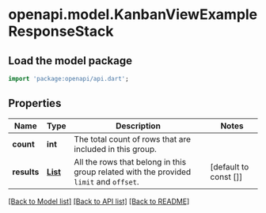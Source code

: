 # openapi.model.KanbanViewExampleResponseStack

## Load the model package
```dart
import 'package:openapi/api.dart';
```

## Properties
Name | Type | Description | Notes
------------ | ------------- | ------------- | -------------
**count** | **int** | The total count of rows that are included in this group. | 
**results** | [**List<ExampleRowResponse>**](ExampleRowResponse.md) | All the rows that belong in this group related with the provided `limit` and `offset`. | [default to const []]

[[Back to Model list]](../README.md#documentation-for-models) [[Back to API list]](../README.md#documentation-for-api-endpoints) [[Back to README]](../README.md)


